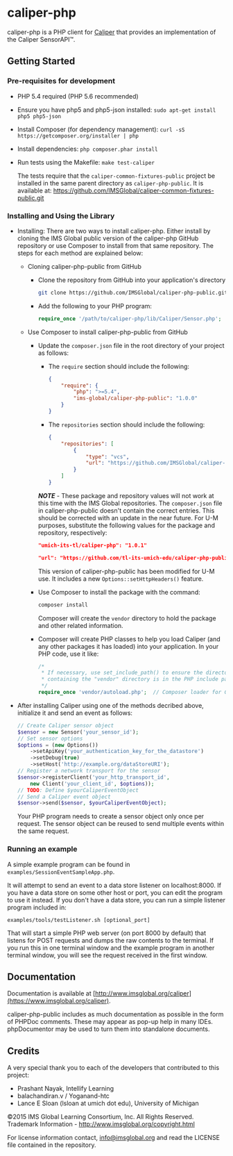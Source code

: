 caliper-php
===========

caliper-php is a PHP client for [Caliper](http://www.imsglobal.org) that
provides an implementation of the Caliper SensorAPI™.

## Getting Started

### Pre-requisites for development

* PHP 5.4 required (PHP 5.6 recommended)
* Ensure you have php5 and php5-json installed:  ```sudo apt-get install php5 php5-json```
* Install Composer (for dependency management):  ```curl -sS https://getcomposer.org/installer | php```
* Install dependencies:  ```php composer.phar install```
* Run tests using the Makefile: ```make test-caliper```

    The tests require that the `caliper-common-fixtures-public` project be
    installed in the same parent directory as `caliper-php-public`.  It is
    available at:
    https://github.com/IMSGlobal/caliper-common-fixtures-public.git

### Installing and Using the Library

* Installing: There are two ways to install caliper-php.  Either install by cloning the IMS
Global public version of the caliper-php GitHub repository or use Composer to
install from that same repository.  The steps for each method are explained
below:
    * Cloning caliper-php-public from GitHub
        * Clone the repository from GitHub into your application's directory

            ```sh
            git clone https://github.com/IMSGlobal/caliper-php-public.git
            ```

        * Add the following to your PHP program:

            ```php
            require_once '/path/to/caliper-php/lib/Caliper/Sensor.php';
            ```

    * Use Composer to install caliper-php-public from GitHub
        * Update the `composer.json` file in the root directory of your project as follows:
            * The `require` section should include the following:

                ```json
                {
                    "require": {
                        "php": ">=5.4",
                        "ims-global/caliper-php-public": "1.0.0"
                    }
                }
                ```

            * The `repositories` section should include the following:

                ```json
                {
                    "repositories": [
                        {
                            "type": "vcs",
                            "url": "https://github.com/IMSGlobal/caliper-php-public.git"
                        }
                    ]
                }
                ```

            ***NOTE*** - These package and repository values will not work at
            this time with the IMS Global repositories.  The `composer.json`
            file in caliper-php-public doesn't contain the correct entries. This
            should be corrected with an update in the near future. For U-M
            purposes, substitute the following values for the package
            and repository, respectively:

            ```json
            "umich-its-tl/caliper-php": "1.0.1"
            ```

            ```json
            "url": "https://github.com/tl-its-umich-edu/caliper-php-public"
            ```

            This version of caliper-php-public has been modified for U-M use.
            It includes a new `Options::setHttpHeaders()` feature.
        * Use Composer to install the package with the command:

            ```sh
            composer install
            ```

            Composer will create the `vendor` directory to hold the package and
            other related information.
        * Composer will create PHP classes to help you load Caliper (and any other
            packages it has loaded) into your application.  In your PHP code, use it like:

            ```php
            /*
             * If necessary, use set_include_path() to ensure the directory
             * containing the "vendor" directory is in the PHP include path.
             */
            require_once 'vendor/autoload.php';  // Composer loader for Caliper, etc.
            ```
* After installing Caliper using one of the methods decribed above, initialize
it and send an event as follows:

    ```php
    // Create Caliper sensor object
    $sensor = new Sensor('your_sensor_id');
    // Set sensor options
    $options = (new Options())
        ->setApiKey('your_authentication_key_for_the_datastore')
        ->setDebug(true)
        ->setHost('http://example.org/dataStoreURI');
    // Register a network transport for the sensor
    $sensor->registerClient('your_http_transport_id',
        new Client('your_client_id', $options));
    // TODO: Define $yourCaliperEventObject
    // Send a Caliper event object
    $sensor->send($sensor, $yourCaliperEventObject);

    ```

    Your PHP program needs to create a sensor object only once per request.
    The sensor object can be reused to send multiple events within the same
    request.


### Running an example

A simple example program can be found in `examples/SessionEventSampleApp.php`.

It will attempt to send an event to a data store listener on localhost:8000.
If you have a data store on some other host or port, you can edit the program
to use it instead.  If you don't have a data store, you can run a simple
listener program included in:

```
examples/tools/testListener.sh [optional_port]
```

That will start a simple PHP web server (on port 8000 by default) that listens for POST requests and dumps the raw contents to the terminal.  If you run this in one terminal window and the example program in another terminal window, you will see the request received in the first window.

## Documentation
Documentation is available at
[http://www.imsglobal.org/caliper](https://www.imsglobal.org/caliper).

caliper-php-public includes as much documentation as possible in the
form of PHPDoc comments.  These may appear as pop-up help in many IDEs.
phpDocumentor may be used to turn them into standalone documents.

## Credits

A very special thank you to each of the developers that contributed to this project:

* Prashant Nayak, Intellify Learning
* balachandiran.v / Yoganand-htc
* Lance E Sloan (lsloan at umich dot edu), University of Michigan

©2015 IMS Global Learning Consortium, Inc. All Rights Reserved.
Trademark Information - http://www.imsglobal.org/copyright.html

For license information contact, info@imsglobal.org and read the LICENSE file contained in the repository.
